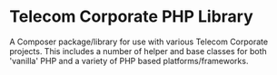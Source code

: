 # Telecom Corporate PHP Library

A Composer package/library for use with various Telecom Corporate projects. This includes a number of helper and base classes for both  'vanilla' PHP and a variety of PHP based platforms/frameworks.
